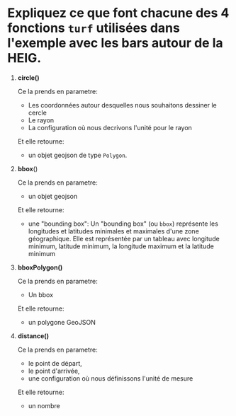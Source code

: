 # **Expliquez ce que font chacune des 4 fonctions `turf` utilisées dans l'exemple avec les bars autour de la HEIG.**



1. **circle()**

   Ce la prends en parametre:

   - Les coordonnées autour desquelles nous souhaitons dessiner le cercle
   - Le rayon
   - La configuration où nous decrivons l'unité pour le rayon

   Et elle retourne:

   - un objet geojson de type `Polygon`.

2. **bbox**()

   Ce la prends en parametre:

   - un objet geojson

   Et elle retourne:

   - une "bounding box": Un "bounding box" (ou `bbox`) représente les longitudes et latitudes minimales et maximales d'une zone géographique. Elle est représentée par un tableau avec longitude minimum, latitude minimum, la longitude maximum et la latitude minimum

3. **bboxPolygon()**

   Ce la prends en parametre:

   - Un bbox

   Et elle retourne:

   - un polygone GeoJSON

4. **distance()**

   Ce la prends en parametre:

   - le point de départ, 
   - le point d'arrivée, 
   - une configuration où nous définissons l'unité de mesure

   Et elle retourne:

   - un nombre


